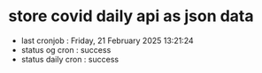 # store covid daily api as json data

- last cronjob : Friday, 21 February 2025 13:21:24
- status og cron : success
- status daily cron : success
      
      